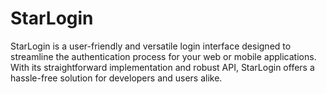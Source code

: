# StarLogin
StarLogin is a user-friendly and versatile login interface designed to streamline the authentication process for your web or mobile applications. With its straightforward implementation and robust API, StarLogin offers a hassle-free solution for developers and users alike.
